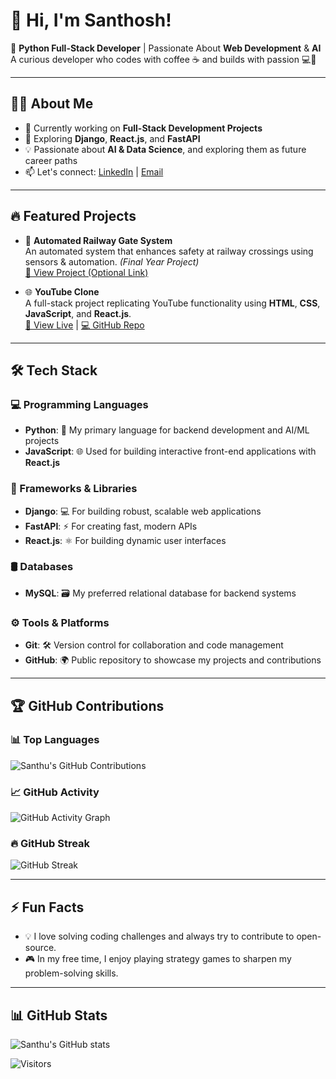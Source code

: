 # 👋 Hi, I'm Santhosh!
🚀 **Python Full-Stack Developer** | Passionate About **Web Development** & **AI**  
A curious developer who codes with coffee ☕ and builds with passion 💻💙

---

## 👨‍💻 About Me
- 🔭 Currently working on **Full-Stack Development Projects**
- 🌱 Exploring **Django**, **React.js**, and **FastAPI**
- 💡 Passionate about **AI & Data Science**, and exploring them as future career paths
- 📫 Let's connect: [LinkedIn](https://www.linkedin.com/in/santhosh-s-478b88252) | [Email](mailto:santhu.santhu7788@gmail.com)

---

## 🔥 Featured Projects
- 🚉 **Automated Railway Gate System**  
  An automated system that enhances safety at railway crossings using sensors & automation. *(Final Year Project)*  
  [🔗 View Project (Optional Link)](#)

- 🌐 **YouTube Clone**  
  A full-stack project replicating YouTube functionality using **HTML**, **CSS**, **JavaScript**, and **React.js**.  
  [🔗 View Live](#) | [💻 GitHub Repo](https://github.com/Santhouu/You-Tube-Clone)

---

## 🛠 Tech Stack

### 💻 Programming Languages
- **Python**: 🐍 My primary language for backend development and AI/ML projects
- **JavaScript**: 🌐 Used for building interactive front-end applications with **React.js**

### 🚀 Frameworks & Libraries
- **Django**: 💻 For building robust, scalable web applications
- **FastAPI**: ⚡ For creating fast, modern APIs
- **React.js**: ⚛️ For building dynamic user interfaces

### 🛢️ Databases
- **MySQL**: 🗃️ My preferred relational database for backend systems

### ⚙️ Tools & Platforms
- **Git**: 🛠️ Version control for collaboration and code management
- **GitHub**: 🌍 Public repository to showcase my projects and contributions

---

## 🏆 GitHub Contributions

### 📊 Top Languages
![Santhu's GitHub Contributions](https://github-readme-stats.vercel.app/api/top-langs/?username=Santhouu&show_icons=true&theme=radical&layout=compact)

### 📈 GitHub Activity
![GitHub Activity Graph](https://github-readme-activity-graph.vercel.app/graph?username=Santhouu&theme=react-dark)

### 🔥 GitHub Streak
![GitHub Streak](https://github-readme-streak-stats.herokuapp.com/?user=Santhouu&theme=dark)

---

## ⚡ Fun Facts
- 💡 I love solving coding challenges and always try to contribute to open-source.
- 🎮 In my free time, I enjoy playing strategy games to sharpen my problem-solving skills.

---

## 📊 GitHub Stats
![Santhu's GitHub stats](https://github-readme-stats.vercel.app/api?username=Santhouu&show_icons=true&theme=radical)

![Visitors](https://komarev.com/ghpvc/?username=Santhouu&color=blue&style=flat-square)
